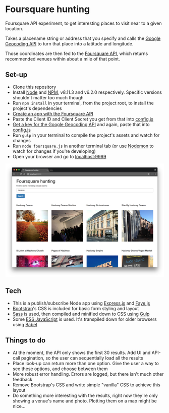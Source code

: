 # Foursquare hunting
Foursquare API experiment, to get interesting places to visit near to a given
location.

Takes a placename string or address that you specify and calls the [Google
Geocoding API](https://developers.google.com/maps/documentation/geocoding/intro)
to turn that place into a latitude and longitude.

Those coordinates are then fed to the
[Foursquare API](https://developer.foursquare.com/docs/api/getting-started),
which returns recommended venues within about a mile of that point.

## Set-up

- Clone this repository
- Install [Node](https://nodejs.org/en/download/) and [NPM](https://www.npmjs.com/),
v8.11.3 and v6.2.0 respectively. Specific versions shouldn't matter too much though
- Run `npm install` in your terminal, from the project root, to install the
  project's dependencies
- [Create an app with the Foursquare API](https://foursquare.com/developers/apps)
- Paste the Client ID and Client Secret you get from that into
  [config.js](config.js)
- [Get a key for the Google Geocoding API](https://developers.google.com/maps/documentation/geocoding/get-api-key)
  and again, paste that into [config.js](config.js)
- Run `gulp` in your terminal to compile the project's assets and watch for changes
- Run `node foursquare.js` in another terminal tab (or use [Nodemon](https://nodemon.io/) to watch for
  changes if you're developing)
- Open your browser and go to [localhost:9999](http://localhost:9999)

![Screenshot](/docs/screenshot_v1.png)

## Tech

- This is a publish/subscribe Node app using [Express.js](https://expressjs.com/)
  and [Faye.js](https://faye.jcoglan.com/)
- [Bootstrap](https://getbootstrap.com/docs/3.3/)'s CSS is included for basic
  form styling and layout
- [Sass](https://sass-lang.com/) is used, then compiled and minified down to
  CSS using [Gulp](https://gulpjs.com/)
- Some [ES6 JavaScript](http://es6-features.org) is used. It's transpiled down
  for older browsers using [Babel](https://babeljs.io/)

## Things to do

- At the moment, the API only shows the first 30 results. Add UI and API-call
  pagination, so the user can sequentially load all the results
- Place look-up can return more than one option. Give the user a way to see these
  options, and choose between them
- More robust error handling. Errors are logged, but there isn't much other feedback
- Remove Bootstrap's CSS and write simple "vanilla" CSS to achieve this layout
- Do something more interesting with the results, right now they're only showing
  a venue's name and photo. Plotting them on a map might be nice...
